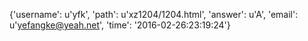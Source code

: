 {'username': u'yfk', 'path': u'xz1204/1204.html', 'answer': u'A', 'email': u'yefangke@yeah.net', 'time': '2016-02-26:23:19:24'}